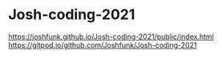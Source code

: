 # Josh-coding-2021

https://joshfunk.github.io/Josh-coding-2021/public/index.html
https://gitpod.io/github.com/Joshfunk/Josh-coding-2021

